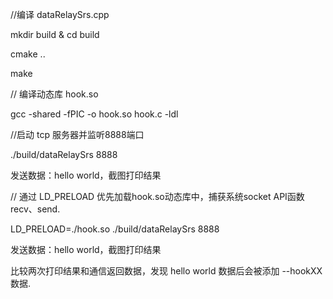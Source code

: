 //编译 dataRelaySrs.cpp

mkdir build & cd build

cmake ..

make

// 编译动态库 hook.so

gcc -shared -fPIC -o hook.so hook.c -ldl

//启动 tcp 服务器并监听8888端口

./build/dataRelaySrs 8888

发送数据：hello world，截图打印结果

// 通过 LD_PRELOAD 优先加载hook.so动态库中，捕获系统socket API函数recv、send.

LD_PRELOAD=./hook.so ./build/dataRelaySrs 8888

发送数据：hello world，截图打印结果

比较两次打印结果和通信返回数据，发现 hello world 数据后会被添加 --hookXX 数据.